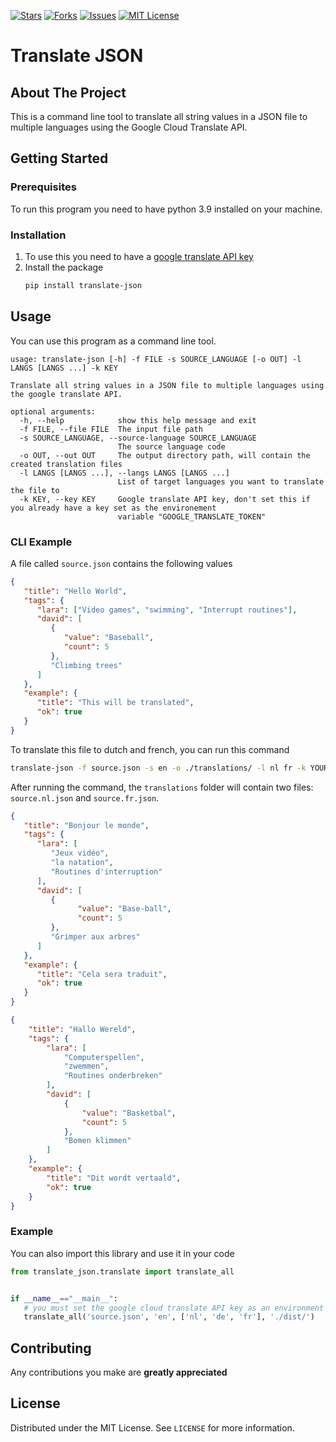 [![Stars][stars-shield]][stars-url]
[![Forks][forks-shield]][forks-url]
[![Issues][issues-shield]][issues-url]
[![MIT License][license-shield]][license-url]

# Translate JSON

## About The Project

This is a command line tool to translate all string values in a JSON file to multiple languages using the Google Cloud Translate API.

## Getting Started

### Prerequisites

To run this program you need to have python 3.9 installed on your machine.

### Installation

1. To use this you need to have a [google translate API key](https://cloud.google.com/translate)
2. Install the package
   ```sh
   pip install translate-json
   ```

## Usage

You can use this program as a command line tool.

```
usage: translate-json [-h] -f FILE -s SOURCE_LANGUAGE [-o OUT] -l LANGS [LANGS ...] -k KEY

Translate all string values in a JSON file to multiple languages using the google translate API.

optional arguments:
  -h, --help            show this help message and exit
  -f FILE, --file FILE  The input file path
  -s SOURCE_LANGUAGE, --source-language SOURCE_LANGUAGE
                        The source language code
  -o OUT, --out OUT     The output directory path, will contain the created translation files
  -l LANGS [LANGS ...], --langs LANGS [LANGS ...]
                        List of target languages you want to translate the file to
  -k KEY, --key KEY     Google translate API key, don't set this if you already have a key set as the environement
                        variable "GOOGLE_TRANSLATE_TOKEN"
```

### CLI Example

A file called `source.json` contains the following values

```JSON
{
   "title": "Hello World",
   "tags": {
      "lara": ["Video games", "swimming", "Interrupt routines"],
      "david": [
         {
            "value": "Baseball",
            "count": 5
         },
         "Climbing trees"
      ]
   },
   "example": {
      "title": "This will be translated",
      "ok": true
   }
}
```

To translate this file to dutch and french, you can run this command

```sh
translate-json -f source.json -s en -o ./translations/ -l nl fr -k YOUR_API_KEY
```

After running the command, the `translations` folder will contain two files: `source.nl.json` and `source.fr.json`.

```JSON
{
   "title": "Bonjour le monde",
   "tags": {
      "lara": [
         "Jeux vidéo",
         "la natation",
         "Routines d'interruption"
      ],
      "david": [
         {
               "value": "Base-ball",
               "count": 5
         },
         "Grimper aux arbres"
      ]
   },
   "example": {
      "title": "Cela sera traduit",
      "ok": true
   }
}
```

```JSON
{
    "title": "Hallo Wereld",
    "tags": {
        "lara": [
            "Computerspellen",
            "zwemmen",
            "Routines onderbreken"
        ],
        "david": [
            {
                "value": "Basketbal",
                "count": 5
            },
            "Bomen klimmen"
        ]
    },
    "example": {
        "title": "Dit wordt vertaald",
        "ok": true
    }
}
```

### Example

You can also import this library and use it in your code

```python
from translate_json.translate import translate_all


if __name__=="__main__":
   # you must set the google cloud translate API key as an environment variable before running this program
   translate_all('source.json', 'en', ['nl', 'de', 'fr'], './dist/')

```

## Contributing

Any contributions you make are **greatly appreciated**

## License

Distributed under the MIT License. See `LICENSE` for more information.

[forks-shield]: https://img.shields.io/github/forks/yxor/translate-json.svg?style=for-the-badge
[forks-url]: https://github.com/yxor/translate-json/network/members
[stars-shield]: https://img.shields.io/github/stars/yxor/translate-json.svg?style=for-the-badge
[stars-url]: https://github.com/yxor/translate-json/stargazers
[issues-shield]: https://img.shields.io/github/issues/yxor/translate-json.svg?style=for-the-badge
[issues-url]: https://github.com/yxor/translate-json/issues
[license-shield]: https://img.shields.io/github/license/yxor/translate-json.svg?style=for-the-badge
[license-url]: https://github.com/yxor/translate-json/blob/master/LICENSE
